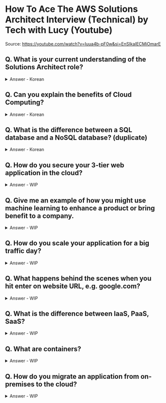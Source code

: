 # How To Ace The AWS Solutions Architect Interview (Technical) by Tech with Lucy (Youtube)
Source: https://youtube.com/watch?v=Iuua4b-pF0w&si=EnSIkaIECMiOmarE

## Q. What is your current understanding of the Solutions Architect role?
<details>
<summary>
Answer - Korean</summary>
<div markdown="1">
솔루션즈 아키텍트는 고객들이 클라우드 서비스를 더욱 효율적으로 사용할 수 있게 도와주는 역할을 합니다.
고객들에게 클라우드 전략을 소개하고 현재 비즈니스 요구 사항과 향후 예상되는 요구 사항을 충족하도록 AWS 서비스를 통합하는 솔루션 설계하고 개발 클라우드 전환 업무를 지원하는 역할들을 수행합니다.
기술적으로 확고한 클라우드 지식을 가지고 고객들과 함께 소통하여 최상의 솔루션을 제공하는 것을 목표로 합니다.
<br>
</div>
</details>

## Q. Can you explain the benefits of Cloud Computing?
<details>
<summary>
Answer - Korean</summary>
<div markdown="1">
클라우드 컴퓨팅은 IT 리소스(서버 및 네트워크 등)를 인터넷으로 빌려주는 서비스입니다. 
직접 리소스를 조달하거나 구성, 관리할 필요가 없이 AWS, Google Cloud, Azure 등과 같은 클라우드 공급자로부터 컴퓨팅 파워, 스토리지, 데이터베이스와 같은 기술 서비스에 액세스 가능하고 사용한 만큼만 비용을 지불하면 됩니다. <br>
클라우드 컴퓨팅의 장점으로는

**민첩성**(클라우드를 통해 여러 기술에 쉽고 빠르게 액세스 가능), <br>
**탄력성**(비즈니스 요구가 변화함에 따라 리소스, 용량 확장과 축소가 용이), <br>
**비용 절감**(클라우드를 통해 고정 비용(데이터 센터, 물리적 서버 등) 감소, 규모의 경제), <br>
**몇분 만에 전 세계로 배포 가능한 점**(클라우드를 사용하면 몇 분 만에 새로운 지리적 리전으로 확장하고 전 세계에 배포 가능)이 있습니다.

<br>
Tip: The on-demand delivery of IT resources over the internet with a pay-as-you-go model <br>
Benefits: <br>
- Agility  <br>
- Elasticity  <br>
- Cost savings  <br>
- Deploy globally in minutes <br>
</div>
</details>

## Q. What is the difference between a SQL database and a NoSQL database? (duplicate)
<details>
<summary>
Answer - Korean</summary>
<div markdown="1">
데이터베이스(DBMS)는 관계형 데이터베이스(SQL DB)와 그 나머지(NoSQL DB)로 분류 가능합니다. 
관계형 데이터베이스와 상호작용할 때 SQL를 사용하면 SQL DB이고 그것이 아니면 NoSQL DB 입니다. 

<br>

**SQL DB**는 데이터를 행과 열이 있는 표형태로 저장합니다. (가장 많이 사용되는 데이터베이스의 유형입니다.)
테이블의 구조와 데이터 타입 등을 사전에 정의합니다. 그리고 테이블에 정의된 내용(스키마(Schema)라는 틀)에 알맞은 형태의 데이터만 삽입할 수 있습니다. 특정한 형식을 지키기 때문에, 데이터를 정확히 입력했다면 데이터를 사용할 때에는 매우 수월합니다.
대표적 제품으로는 MySQL, PostgreSQL, Oracle DB이 있습니다.<br>

**SQL DB 장점**<br>
 - 명확하게 정의된 스키마, 데이터 무결성 보장<br>
 - 관계는 각 데이터를 중복없이 한번만 저장<br>
  
**SQL DB 단점**<br>
 - 덜 유연함. 데이터 스키마를 사전에 계획하고 알려야 함.(나중에 수정하기 힘듬)<br>
 - 관계를 맺고 있어서 조인문이 많은 복잡한 쿼리가 만들어질 수 있음<br>
 - 대체로 수직적 확장만 가능함<br>

**NoSQL DB**는 스키마가 정해진 것이 아니어서 유연성, 확장성 측면에서 더 효과적입니다. 
유연한 스키마를 제공하며, 대량의 데이터와 높은 사용자 부하에서도 손쉽게 확장이 가능
SQL DB가 아닌 모든 것을 말하는 것으로 종류가 다양합니다. 대표적으로 Key-Value, Document, Graph이 있습니다. <br>

 - Key-Value :  Key와 Value 형태로 데이터 저장합니다. 가장 단순한 형태의 데이터베이스 그러므로 가장 빠릅니다. 캐시, 세션 관리, 실시간 분석 등에 주로 사용됩니다. <br>
  대표적인 제품: redis, amazon DynamoDB <br>
 - Document: Key 와 Document (like JSON)의 형태로 데이터 저장합니다. JSON의 형태라 스키마가 변하는데 유연하게 대처 가능합니다.<br>
  대표적인 제품: Amazon DocumentDB, MongoDB<br>
- Graph:  노드의 속성별로 데이터를 저장합니다. 페이스북과 같은 소셜네트워크, 추천엔진을 위한 데이터베이스에 사용됩니다. <br>
  대표적인 제품: Amazon Neptune, neo4j<br>

**NoSQL 장점**<br>
 - 스키마가 없어서 유연함. 언제든지 저장된 데이터를 조정하고 새로운 필드 추가 가능<br>
 - 데이터는 애플리케이션이 필요로 하는 형식으로 저장됨. 데이터 읽어오는 속도 빨라짐<br>
 - 수직 및 수평 확장이 가능해서 애플리케이션이 발생시키는 모든 읽기/쓰기 요청 처리 가능<br>

**NoSQL 단점**<br>
 - 유연성으로 인해 데이터 구조 결정을 미루게 될 수 있음<br>
 - 데이터 중복을 계속 업데이트 해야 함<br>
 - 데이터가 여러 컬렉션에 중복되어 있기 때문에 수정 시 모든 컬렉션에서 수행해야 함 (SQL에서는 중복 데이터가 없으므로 한번만 수행이 가능)<br>

**❗️SQL 데이터베이스와 NoSQL 데이터베이스 차이점**
 - 데이터 저장(Storage) <br>
NoSQL은 key-value, document, wide-column, graph 등의 다양한 방식으로 데이터를 저장합니다. <br>
관계형 데이터베이스는 SQL을 이용해서 데이터를 테이블에 저장합니다. 미리 작성된 스키마를 기반으로 정해진 형식에 맞게 데이터를 저장해야 합니다. <br>
 - 스키마(Schema) <br>
SQL을 사용하려면, 고정된 형식의 스키마가 필요합니다.
다시 말해, 처리하려는 데이터 속성별로 열(column)에 대한 정보를 미리 정해두어야 한다.
스키마는 나중에 변경할 수 있지만, 이 경우 데이터베이스 전체를 수정하거나 오프라인(down-time)으로 전환할 필요가 있습니다. <br>
NoSQL은 관계형 데이터베이스보다 동적으로 스키마의 형태를 관리할 수 있습니다.
행을 추가할 때 즉시 새로운 열을 추가할 수 있고, 개별 속성에 대해서 모든 열에 대한 데이터를 반드시 입력하지 않아도 됩니다. <br>
 - 쿼리(Querying) <br>
쿼리는 데이터베이스에 대해서 정보를 요청하는 질의문입니다.
관계형 데이터베이스는 테이블의 형식과 테이블간의 관계에 맞춰 데이터를 요청해야 합니다.
그래서 정보를 요청할 때, SQL과 같이 구조화된 쿼리 언어를 사용합니다. <br>
비관계형 데이터베이스의 쿼리는 데이터 그룹 자체를 조회하는 것에 초점을 두고 있습니다.
그래서 구조화 되지 않은 쿼리 언어로도 데이터 요청이 가능합니다.
UnQL(UnStructured Query Language)이라고 말하기도 한다. <br>
 - 확장성(Scalability) <br>
일반적으로 SQL 기반의 관계형 데이터베이스는 **수직적으로** 확장합니다.
높은 메모리, CPU를 사용하는 확장이라고도 합니다.
데이터베이스가 구축된 하드웨어의 성능을 많이 이용하기 때문에 비용이 많이 듭니다.
여러 서버에 걸쳐서 데이터베이스의 관계를 정의할 수 있지만, 매우 복잡하고 시간이 많이 소모됩니다.  <br>
NoSQL로 구성된 데이터베이스는 **수평적으로** 확장합니다.
보다 값싼 서버 증설, 또는 클라우드 서비스 이용하는 확장이라고도 합니다.
NoSQL 데이터베이스를 위한 서버를 추가적으로 구축하면, 많은 트래픽을 보다 편리하게 처리할 수 있습니다.
그리고 저렴한 범용 하드웨어나 클라우드 기반의 인스턴스에 NoSQL 데이터베이스를 호스팅할 수 있어서, 수직적 확장보다 상대적으로 비용이 저렴합니다. 

<br>

**❗️ SQL 기반의 관계형 데이터베이스를 사용하는 케이스**<br>
1. 데이터베이스의 ACID 성질을 준수해야 하는 경우  <br>
 - ACID: Atomicity(원자성), Consistency(일관성), Isolation(격리성), Durability(지속성) <br>
 - 각 단어는 데이터베이스에서 실행되는 하나의 트랜잭션(Transaction)에 의한 상태의 변화를 수행하는 과정에서, 안전성을 보장하기 위해 필요한 성질입니다. <br>
 - SQL을 사용하면 데이터베이스와 상호 작용하는 방식을 정확하게 규정할 수 있기 때문에, 데이터베이스에서 데이터를 처리할 때 발생할 수 있는 예외적인 상황을 줄이고, 데이터베이스의 무결성을 보호할 수 있습니다. <br>
 - 전자 상거래를 비롯한 모든 금융 서비스를 위한 소프트웨어 개발 에서는 반드시 데이터베이스의 ACID 성질을 준수해야 합니다. <br>
2. 소프트웨어에 사용되는 데이터가 구조적이고 일관적인 경우 <br>
 - 소프트웨어(프로젝트)의 규모가 많은 서버를 필요로 하지 않고 일관된 데이터를 사용하는 경우, 관계형 데이터베이스를 사용하는 경우가 많습니다. <br>
 - 다양한 데이터 유형과 높은 트래픽을 지원하도록 설계된 NoSQL 데이터베이스를 사용해야만 하는 이유가 없기 때문입니다.<br>

**❗️ NoSQL 기반의 비관계형 데이터베이스를 사용하는 케이스**<br>
1. 데이터의 구조가 거의 또는 전혀 없는 대용량의 데이터를 저장하는 경우 <br>
 - 대부분의 NoSQL 데이터베이스는 저장할 수 있는 데이터의 유형에 제한이 없습니다. <br>
 - 필요에 따라, 언제든지 데이터의 새 유형을 추가할 수 있습니다. <br>
 - 소프트웨어 개발에 정형화 되지 않은 많은 양의 데이터가 필요한 경우, NoSQL을 적용하는 것이 더 효율적일 수 있습니다. <br>
2. 클라우드 컴퓨팅 및 저장공간을 최대한 활용하는 경우 <br>
 - 클라우드 기반으로 데이터베이스 저장소를 구축하면, 저렴한 비용의 솔루션을 제공받을 수 있습니다. <br>
 - 소프트웨어에 데이터베이스의 확장성이 중요하다면, 별다른 번거로움 없이 확장할 수 있는 NoSQL 데이터베이스를 사용하는 것이 좋습니다. <br>
3. 빠르게 서비스를 구축하는 과정에서 데이터 구조를 자주 업데이트 하는 경우 <br>
 - NoSQL 데이터베이스의 경우 스키마를 미리 준비할 필요가 없기 때문에 빠르게 개발하는 과정에 매우 유리합니다. <br>
 - 시장에 빠르게 프로토타입을 출시해야 하는 경우가 이에 해당합니다. <br>
 - 또한 소프트웨어 버전별로 많은 다운타임(데이터베이스 서버를 오프라인으로 전환하여 데이터 처리를 진행하는 작업 시간) 없이 데이터 구조를 자주 업데이트 해야하는 경우, 스키마를 매번 수정해야 하는 관계형 데이터베이스 보다 NoSQL 기반의 비관계형 데이터베이스를 사용하는 게 더 적합합니다. <br>

Source: 
<br>
https://hanamon.kr/데이터베이스-sql-vs-nosql/
<br>
https://velog.io/@swhan9404/NoSQL-의-종류별-특징
</div>
</details>

## Q. How do you secure your 3-tier web application in the cloud?
<details>
<summary>
Answer - WIP</summary>
<div markdown="1">
- Networking best practices  <br>
- Data protection <br>
- Identity and access management  <br>
</div>
</details>

## Q. Give me an example of how you might use machine learning to enhance a product or bring benefit to a company.
<details>
<summary>
Answer - WIP</summary>
<div markdown="1">
e.g. You run an E-Commerce Website <br>
Once custoner buys something, they get recommended with other products to buy ... <br>
--> Based on the purchase history of similar shoppers  <br>
</div>
</details>

## Q. How do you scale your application for a big traffic day?
<details>
<summary>
Answer - WIP</summary>
<div markdown="1">
</div>
</details>


## Q. What happens behind the scenes when you hit enter on website URL, e.g. google.com?
<details>
<summary>
Answer - WIP</summary>
<div markdown="1">
</div>
</details>

## Q. What is the difference between IaaS, PaaS, SaaS?
<details>
<summary>
Answer - WIP</summary>
<div markdown="1">
</div>
</details>

## Q. What are containers?
<details>
<summary>
Answer - WIP</summary>
<div markdown="1">
</div>
</details>

## Q. How do you migrate an application from on-premises to the cloud?

<details>
<summary>
Answer - WIP</summary>
<div markdown="1">
</div>
</details>